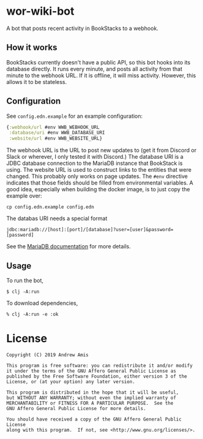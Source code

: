 # wor-wiki-bot

A bot that posts recent activity in BookStacks to a webhook.

## How it works

BookStacks currently doesn't have a public API, so this bot hooks into its
database directly. It runs every minute, and posts all activity from that minute
to the webhook URL. If it is offline, it will miss activity. However, this
allows it to be stateless.

## Configuration

See `config.edn.example` for an example configuration:

``` clojure
{:webhook/url #env WWB_WEBHOOK_URL
 :database/uri #env WWB_DATABASE_URI
 :website/url #env WWB_WEBSITE_URL}
```

The webhook URL is the URL to post new updates to (get it from Discord or Slack
or wherever, I only tested it with Discord.) The database URI is a JDBC database
connection to the MariaDB instance that BookStack is using. The website URL is
used to construct links to the entities that were changed. This probably only
works on page updates. The `#env` directive indicates that those fields should
be filled from environmental variables. A good idea, especially when building
the docker image, is to just copy the example over:

``` shell
cp config.edn.example config.edn
```

The databas URI needs a special format

```
jdbc:mariadb://[host]:[port]/[database]?user=[user]&password=[password]
```

See the [MariaDB
documentation](https://mariadb.com/kb/en/library/about-mariadb-connector-j/#optional-url-parameters)
for more details.

## Usage

To run the bot,

``` shell
$ clj -A:run
```

To download dependencies,

``` shell
% clj -A:run -e :ok
```

# License

    Copyright (C) 2019 Andrew Amis

    This program is free software: you can redistribute it and/or modify
    it under the terms of the GNU Affero General Public License as
    published by the Free Software Foundation, either version 3 of the
    License, or (at your option) any later version.

    This program is distributed in the hope that it will be useful,
    but WITHOUT ANY WARRANTY; without even the implied warranty of
    MERCHANTABILITY or FITNESS FOR A PARTICULAR PURPOSE.  See the
    GNU Affero General Public License for more details.

    You should have received a copy of the GNU Affero General Public License
    along with this program.  If not, see <http://www.gnu.org/licenses/>.
